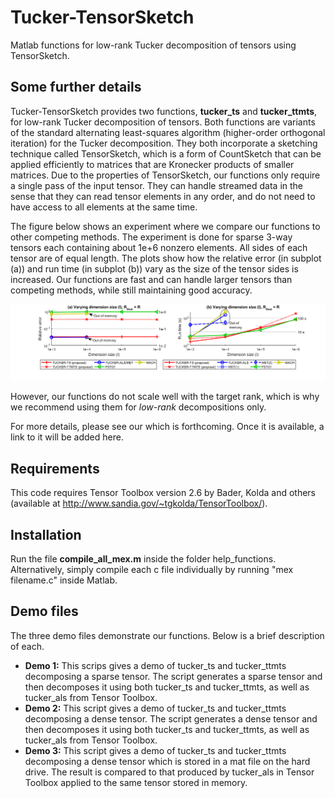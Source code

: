 # Tucker-TensorSketch
Matlab functions for low-rank Tucker decomposition of tensors using TensorSketch.

## Some further details
Tucker-TensorSketch provides two functions, **tucker_ts** and **tucker_ttmts**, for low-rank Tucker decomposition of tensors. Both functions are variants of the standard alternating least-squares algorithm (higher-order orthogonal iteration) for the Tucker decomposition. They both incorporate a sketching technique called TensorSketch, which is a form of CountSketch that can be applied efficiently to matrices that are Kronecker products of smaller matrices. Due to the properties of TensorSketch, our functions only require a single pass of the input tensor. They can handle streamed data in the sense that they can read tensor elements in any order, and do not need to have access to all elements at the same time.

The figure below shows an experiment where we compare our functions to other competing methods. The experiment is done for sparse 3-way tensors each containing about 1e+6 nonzero elements. All sides of each tensor are of equal length. The plots show how the relative error (in subplot (a)) and run time (in subplot (b)) vary as the size of the tensor sides is increased. Our functions are fast and can handle larger tensors than competing methods, while still maintaining good accuracy.

![Experiment results](Experiment2Fig1.png)

However, our functions do not scale well with the target rank, which is why we recommend using them for *low-rank* decompositions only.

For more details, please see our which is forthcoming. Once it is available, a link to it will be added here.

## Requirements
This code requires Tensor Toolbox version 2.6 by Bader, Kolda and others (available at http://www.sandia.gov/~tgkolda/TensorToolbox/).

## Installation
Run the file **compile_all_mex.m** inside the folder help_functions. Alternatively, simply compile each c file individually by running "mex filename.c" inside Matlab.

## Demo files
The three demo files demonstrate our functions. Below is a brief description of each.
* **Demo 1:** This scrips gives a demo of tucker_ts and tucker_ttmts decomposing a sparse tensor. The script generates a sparse tensor and then decomposes it using both tucker_ts and tucker_ttmts, as well as tucker_als from Tensor Toolbox.
* **Demo 2:** This script gives a demo of tucker_ts and tucker_ttmts decomposing a dense tensor. The script generates a dense tensor and then decomposes it using both tucker_ts and tucker_ttmts, as well as tucker_als from Tensor Toolbox.
* **Demo 3:** This script gives a demo of tucker_ts and tucker_ttmts decomposing a dense tensor which is stored in a mat file on the hard drive. The result is compared to that produced by tucker_als in Tensor Toolbox applied to the same tensor stored in memory.